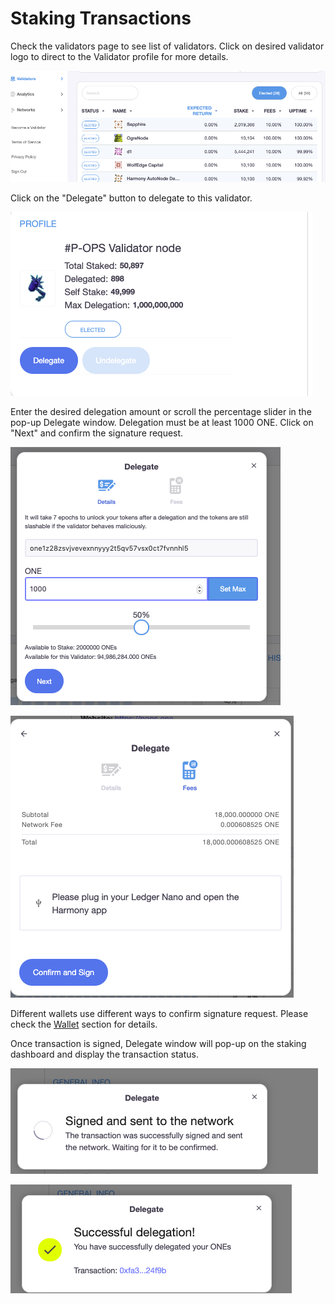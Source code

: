# Staking Transactions

Check the validators page to see list of validators. Click on desired validator logo to direct to the Validator profile for more details.

![](../../.gitbook/assets/image%20%2862%29.png)

Click on the "Delegate" button to delegate to this validator.

![](../../.gitbook/assets/image%20%287%29.png)

Enter the desired delegation amount or scroll the percentage slider in the pop-up Delegate window. Delegation must be at least 1000 ONE. Click on "Next" and confirm the signature request.

![](../../.gitbook/assets/image%20%2829%29.png)

![](../../.gitbook/assets/image%20%2821%29.png)

Different wallets use different ways to confirm signature request. Please check the [Wallet](https://app.gitbook.com/@harmony-one/s/home/~/drafts/-M7F2-rR3OLvk7_5kftG/wallets) section for details.

Once transaction is signed, Delegate window will pop-up on the staking dashboard and display the transaction status.

![](../../.gitbook/assets/image%20%28172%29.png)

![](../../.gitbook/assets/image%20%2811%29.png)



